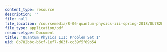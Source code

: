```yaml
---
content_type: resource
description: ''
file: null
file_location: /coursemedia/8-06-quantum-physics-iii-spring-2018/8b782bbcb6cf1ef7d63fcc39f5f69b54_MIT8_06S18ps1.pdf
file_type: application/pdf
resourcetype: Document
title: 'Quantum Physics III: Problem Set 1'
uid: 8b782bbc-b6cf-1ef7-d63f-cc39f5f69b54
---
```

